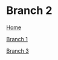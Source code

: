 # Branch 2

[Home](../20210730_Trick-home)

[Branch 1](../20210730_Trick-branch1)

[Branch 3](../deep/20210730_Trick-branch3)